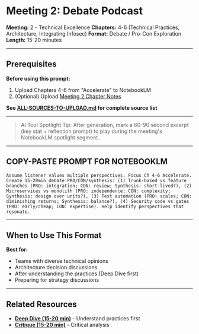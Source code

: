 # Meeting 2: Debate Podcast

**Meeting:** 2 - Technical Excellence
**Chapters:** 4-6 (Technical Practices, Architecture, Integrating Infosec)
**Format:** Debate / Pro-Con Exploration
**Length:** 15-20 minutes

---

## Prerequisites

**Before using this prompt:**
1. Upload Chapters 4-6 from "Accelerate" to NotebookLM
2. (Optional) Upload [Meeting 2 Chapter Notes](../../meetings/meeting-2/chapter-notes.md)

**See [ALL-SOURCES-TO-UPLOAD.md](ALL-SOURCES-TO-UPLOAD.md) for complete source list**

---

> AI Tool Spotlight Tip: After generation, mark a 60-90 second excerpt (key stat + reflection prompt) to play during the meeting's NotebookLM spotlight segment.

---

## COPY-PASTE PROMPT FOR NOTEBOOKLM

```
Assume listener values multiple perspectives. Focus Ch 4-6 Accelerate. Create 15-20min debate PRO/CON/synthesis: (1) Trunk-based vs feature branches (PRO: integration; CON: review; Synthesis: short-lived?), (2) Microservices vs monolith (PRO: independence; CON: complexity; Synthesis: design over units?), (3) Test automation (PRO: scales; CON: diminishing returns; Synthesis: balance?), (4) Security code vs gates (PRO: early/cheap; CON: expertise). Help identify perspectives that resonate.
```

---

## When to Use This Format

**Best for:**
- Teams with diverse technical opinions
- Architecture decision discussions
- After understanding the practices (Deep Dive first)
- Preparing for strategy discussions

---

## Related Resources

- **[Deep Dive (15-20 min)](podcast-deep-dive-default.md)** - Understand practices first
- **[Critique (15-20 min)](podcast-critique.md)** - Critical analysis

